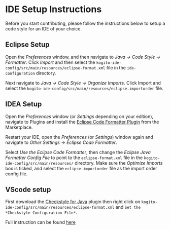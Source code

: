 # IDE Setup Instructions

Before you start contributing, please follow the instructions below to setup a code style for an IDE of your choice.

## Eclipse Setup

Open the _Preferences_ window, and then navigate to _Java -> Code Style -> Formatter_.
Click _Import_ and then select the `kogito-ide-config/src/main/resources/eclipse-format.xml` file in the `ide-configuration` directory.

Next navigate to _Java -> Code Style -> Organize Imports_.
Click Import and select the `kogito-ide-config/src/main/resources/eclipse.importorder` file.

## IDEA Setup

Open the _Preferences_ window (or _Settings_ depending on your edition), navigate to Plugins and install the [Eclipse Code Formatter Plugin](https://plugins.jetbrains.com/plugin/6546-eclipse-code-formatter) from the Marketplace.

Restart your IDE, open the _Preferences_ (or _Settings_) window again and navigate to _Other Settings -> Eclipse Code Formatter_.

Select _Use the Eclipse Code Formatter_, then change the _Eclipse Java Formatter Config File_ to point to the `eclipse-format.xml`
file in the `kogito-ide-config/src/main/resources/` directory.
Make sure the _Optimize Imports_ box is ticked, and select the `eclipse.importorder` file as the import order config file.

## VScode setup 

First download the [Checkstyle for Java](https://marketplace.visualstudio.com/items?itemName=shengchen.vscode-checkstyle) plugin then right click on `kogito-ide-config/src/main/resources/eclipse-format.xml` and `Set the *Checkstyle Configuration File*`. 

Full instruction can be found [here](https://code.visualstudio.com/docs/java/java-linting)
